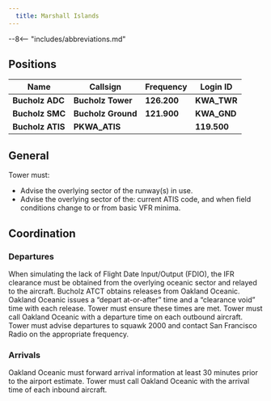 ```yaml
---
  title: Marshall Islands
---
```


--8<-- "includes/abbreviations.md"

## Positions

| Name                    | Callsign         | Frequency | Login ID     |
| ----------------------- | --------- | ---------------- | --------- |
| **Bucholz ADC**	| **Bucholz Tower**	| **126.200** | **KWA_TWR**	| 
| **Bucholz SMC**	| **Bucholz Ground**	| **121.900** | **KWA_GND**	| 
| **Bucholz ATIS**	| **PKWA_ATIS** | 	|  	**119.500**| 

## General

Tower must:
- Advise the overlying sector of the runway(s) in use.
- Advise the overlying sector of the: current ATIS code, and when field conditions change to or from basic VFR minima.

## Coordination
### Departures

When simulating the lack of Flight Date Input/Output (FDIO), the IFR clearance must be obtained from the overlying oceanic sector and relayed to the aircraft.
Bucholz ATCT obtains releases from Oakland Oceanic.
Oakland Oceanic issues a “depart at-or-after” time and a “clearance void” time with each release. Tower must ensure these times are met.
Tower must call Oakland Oceanic with a departure time on each outbound aircraft.
Tower must advise departures to squawk 2000 and contact San Francisco Radio on the appropriate frequency.

### Arrivals

Oakland Oceanic must forward arrival information at least 30 minutes prior to the airport estimate.
Tower must call Oakland Oceanic with the arrival time of each inbound aircraft.